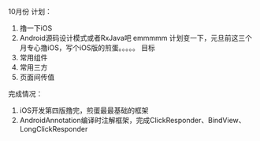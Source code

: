 10月份
计划：
1. 撸一下iOS
2. Android源码设计模式或者RxJava吧
emmmmm 计划变一下，元旦前这三个月专心撸iOS，写个iOS版的煎蛋。。。。。
目标
1. 常用组件
2. 常用三方
3. 页面间传值

完成情况：
1. iOS开发第四版撸完，煎蛋最最基础的框架
2. AndroidAnnotation编译时注解框架，完成ClickResponder、BindView、LongClickResponder